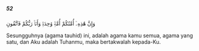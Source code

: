 ##### 52

<span class="ayah">وَإِنَّ هَٰذِهِۦٓ أُمَّتُكُمْ أُمَّةًۭ وَٰحِدَةًۭ وَأَنَا۠ رَبُّكُمْ فَٱتَّقُونِ</span>

<span class="ayah_translation">Sesungguhnya (agama tauhid) ini, adalah agama kamu semua, agama yang satu, dan Aku adalah Tuhanmu, maka bertakwalah kepada-Ku.</span>
